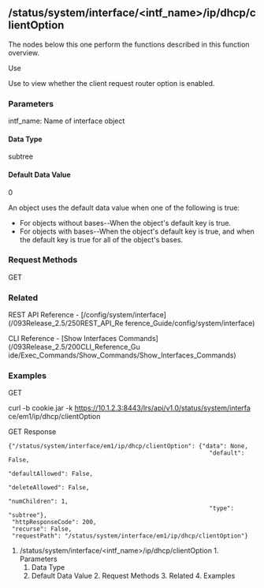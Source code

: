 ## /status/system/interface/<intf_name>/ip/dhcp/clientOption

The nodes below this one perform the functions described in this function
overview.

Use

Use to view whether the client request router option is enabled.

### Parameters

intf_name: Name of interface object

#### Data Type

subtree

#### Default Data Value

0

An object uses the default data value when one of the following is true:

  * For objects without bases--When the object's default key is true.
  * For objects with bases--When the object's default key is true, and when the default key is true for all of the object's bases.

### Request Methods

GET

### Related

REST API Reference - [/config/system/interface](/093Release_2.5/250REST_API_Re
ference_Guide/config/system/interface)

CLI Reference - [Show Interfaces Commands](/093Release_2.5/200CLI_Reference_Gu
ide/Exec_Commands/Show_Commands/Show_Interfaces_Commands)

### Examples

GET

curl -b cookie.jar -k https://10.1.2.3:8443/lrs/api/v1.0/status/system/interfa
ce/em1/ip/dhcp/clientOption

GET Response

    
    
    {"/status/system/interface/em1/ip/dhcp/clientOption": {"data": None,
                                                             "default": False,
                                                             "defaultAllowed": False,
                                                             "deleteAllowed": False,
                                                             "numChildren": 1,
                                                             "type": "subtree"},
     "httpResponseCode": 200,
     "recurse": False,
     "requestPath": "/status/system/interface/em1/ip/dhcp/clientOption"}
    

  1. /status/system/interface/<intf_name>/ip/dhcp/clientOption
    1. Parameters
      1. Data Type
      2. Default Data Value
    2. Request Methods
    3. Related
    4. Examples

